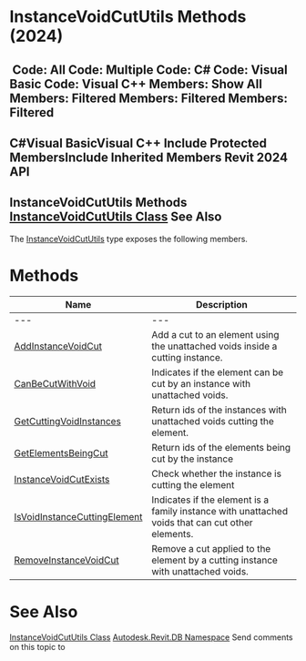 # InstanceVoidCutUtils Methods (2024)

﻿
 Code: All Code: Multiple Code: C# Code: Visual Basic Code: Visual C++  Members: Show All Members: Filtered Members: Filtered Members: Filtered   
---  
C#Visual BasicVisual C++
Include Protected MembersInclude Inherited Members
Revit 2024 API  
---  
InstanceVoidCutUtils Methods  
[InstanceVoidCutUtils Class](68b4818a-d737-be1e-0347-ebe305fe3b70.md "InstanceVoidCutUtils Class") See Also  
---  
The [InstanceVoidCutUtils](68b4818a-d737-be1e-0347-ebe305fe3b70.md "InstanceVoidCutUtils Class") type exposes the following members.
# Methods
| Name | Description |
| --- | --- |
| --- | --- | --- |
| [AddInstanceVoidCut](378b57d2-db9f-f103-678c-64d82757997e.md "AddInstanceVoidCut Method") | Add a cut to an element using the unattached voids inside a cutting instance. |
| [CanBeCutWithVoid](02b7a1e0-dad7-32c5-e0f6-960d2e3c9776.md "CanBeCutWithVoid Method") | Indicates if the element can be cut by an instance with unattached voids. |
| [GetCuttingVoidInstances](79d10f4e-9ab1-adfb-f89d-c5c754712b23.md "GetCuttingVoidInstances Method") | Return ids of the instances with unattached voids cutting the element. |
| [GetElementsBeingCut](e709fbe6-5508-6212-07d6-cefd3c095d9e.md "GetElementsBeingCut Method") | Return ids of the elements being cut by the instance |
| [InstanceVoidCutExists](c429ad0d-9a4e-3471-c414-fdcf2f19971f.md "InstanceVoidCutExists Method") | Check whether the instance is cutting the element |
| [IsVoidInstanceCuttingElement](dc97f4ae-929c-c1ee-63ae-9000362a3047.md "IsVoidInstanceCuttingElement Method") | Indicates if the element is a family instance with unattached voids that can cut other elements. |
| [RemoveInstanceVoidCut](828d0706-b0fd-2349-cd77-ed6062e8d24a.md "RemoveInstanceVoidCut Method") | Remove a cut applied to the element by a cutting instance with unattached voids. |

# See Also
[InstanceVoidCutUtils Class](68b4818a-d737-be1e-0347-ebe305fe3b70.md "InstanceVoidCutUtils Class")
[Autodesk.Revit.DB Namespace](87546ba7-461b-c646-cbb1-2cb8f5bff8b2.md "Autodesk.Revit.DB Namespace")
Send comments on this topic to 
